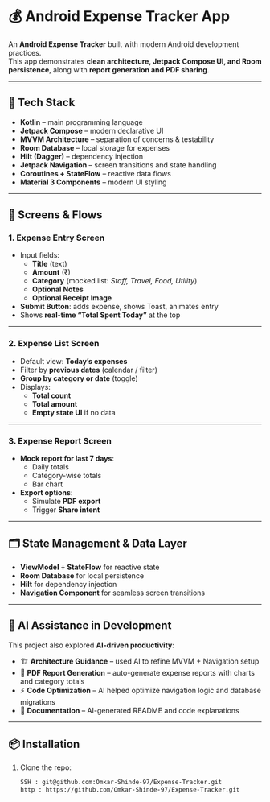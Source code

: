 # 💰 Android Expense Tracker App

An **Android Expense Tracker** built with modern Android development practices.  
This app demonstrates **clean architecture, Jetpack Compose UI, and Room persistence**, along with **report generation and PDF sharing**.

---

## 🚀 Tech Stack
- **Kotlin** – main programming language  
- **Jetpack Compose** – modern declarative UI  
- **MVVM Architecture** – separation of concerns & testability  
- **Room Database** – local storage for expenses  
- **Hilt (Dagger)** – dependency injection  
- **Jetpack Navigation** – screen transitions and state handling  
- **Coroutines + StateFlow** – reactive data flows  
- **Material 3 Components** – modern UI styling  

---

## 📱 Screens & Flows

### 1. Expense Entry Screen
- Input fields:
  - **Title** (text)  
  - **Amount** (₹)  
  - **Category** (mocked list: *Staff, Travel, Food, Utility*)  
  - **Optional Notes** 
  - **Optional Receipt Image**  
- **Submit Button**: adds expense, shows Toast, animates entry  
- Shows **real-time “Total Spent Today”** at the top  

---

### 2. Expense List Screen
- Default view: **Today’s expenses**  
- Filter by **previous dates** (calendar / filter)  
- **Group by category or date** (toggle)  
- Displays:
  - **Total count**  
  - **Total amount**  
  - **Empty state UI** if no data  

---

### 3. Expense Report Screen
- **Mock report for last 7 days**:
  - Daily totals  
  - Category-wise totals  
  - Bar chart  
- **Export options**:
  - Simulate **PDF export**  
  - Trigger **Share intent**  

---

## 🗂️ State Management & Data Layer
- **ViewModel + StateFlow** for reactive state  
- **Room Database** for local persistence  
- **Hilt** for dependency injection  
- **Navigation Component** for seamless screen transitions  

---

## 🤖 AI Assistance in Development
This project also explored **AI-driven productivity**:  
- 🏗️ **Architecture Guidance** – used AI to refine MVVM + Navigation setup  
- 📄 **PDF Report Generation** – auto-generate expense reports with charts and category totals  
- ⚡ **Code Optimization** – AI helped optimize navigation logic and database migrations  
- 📝 **Documentation** – AI-generated README and code explanations  

---

## 📦 Installation
1. Clone the repo:
   ```bash
   SSH : git@github.com:Omkar-Shinde-97/Expense-Tracker.git
   http : https://github.com/Omkar-Shinde-97/Expense-Tracker.git
